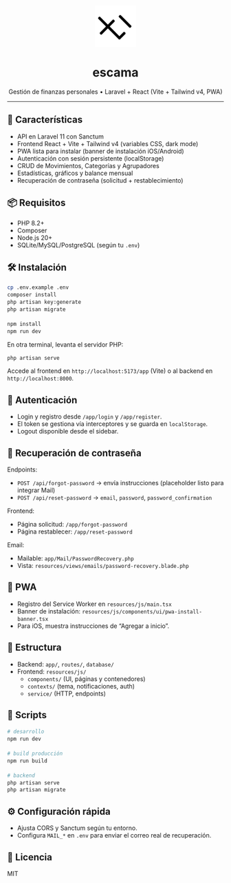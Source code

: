 <div align="center">
  <img src="public/img/escama-logo.svg" alt="escama" width="96" />
  
  <h1>escama</h1>
  <p>Gestión de finanzas personales • Laravel + React (Vite + Tailwind v4, PWA)</p>
</div>

---

## 🚀 Características

- API en Laravel 11 con Sanctum
- Frontend React + Vite + Tailwind v4 (variables CSS, dark mode)
- PWA lista para instalar (banner de instalación iOS/Android)
- Autenticación con sesión persistente (localStorage)
- CRUD de Movimientos, Categorías y Agrupadores
- Estadísticas, gráficos y balance mensual
- Recuperación de contraseña (solicitud + restablecimiento)

## 📦 Requisitos

- PHP 8.2+
- Composer
- Node.js 20+
- SQLite/MySQL/PostgreSQL (según tu `.env`)

## 🛠️ Instalación

```bash
cp .env.example .env
composer install
php artisan key:generate
php artisan migrate

npm install
npm run dev
```

En otra terminal, levanta el servidor PHP:

```bash
php artisan serve
```

Accede al frontend en `http://localhost:5173/app` (Vite) o al backend en `http://localhost:8000`.

## 🔐 Autenticación

- Login y registro desde `/app/login` y `/app/register`.
- El token se gestiona vía interceptores y se guarda en `localStorage`.
- Logout disponible desde el sidebar.

## 🔄 Recuperación de contraseña

Endpoints:

- `POST /api/forgot-password` → envía instrucciones (placeholder listo para integrar Mail)
- `POST /api/reset-password` → `email`, `password`, `password_confirmation`

Frontend:

- Página solicitud: `/app/forgot-password`
- Página restablecer: `/app/reset-password`

Email:

- Mailable: `app/Mail/PasswordRecovery.php`
- Vista: `resources/views/emails/password-recovery.blade.php`

## 📱 PWA

- Registro del Service Worker en `resources/js/main.tsx`
- Banner de instalación: `resources/js/components/ui/pwa-install-banner.tsx`
- Para iOS, muestra instrucciones de “Agregar a inicio”.

## 🧱 Estructura

- Backend: `app/`, `routes/`, `database/`
- Frontend: `resources/js/`
  - `components/` (UI, páginas y contenedores)
  - `contexts/` (tema, notificaciones, auth)
  - `service/` (HTTP, endpoints)

## 🧪 Scripts

```bash
# desarrollo
npm run dev

# build producción
npm run build

# backend
php artisan serve
php artisan migrate
```

## ⚙️ Configuración rápida

- Ajusta CORS y Sanctum según tu entorno.
- Configura `MAIL_*` en `.env` para enviar el correo real de recuperación.

## 📝 Licencia

MIT
